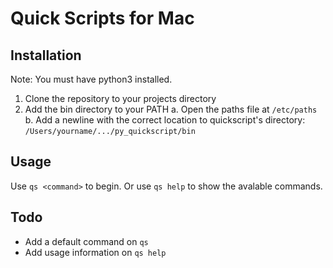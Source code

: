 # Quick Scripts for Mac

## Installation
Note: You must have python3 installed.

1. Clone the repository to your projects directory
2. Add the bin directory to your PATH
    a. Open the paths file at `/etc/paths`
    b. Add a newline with the correct location to quickscript's directory: `/Users/yourname/.../py_quickscript/bin`

## Usage
Use `qs <command>` to begin. Or use `qs help` to show the avalable commands.

## Todo
* Add a default command on `qs`
* Add usage information on `qs help`


